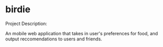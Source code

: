 birdie
====

Project Description:

An mobile web application that takes in user's preferences for food, and output reccomendations to users and friends.
